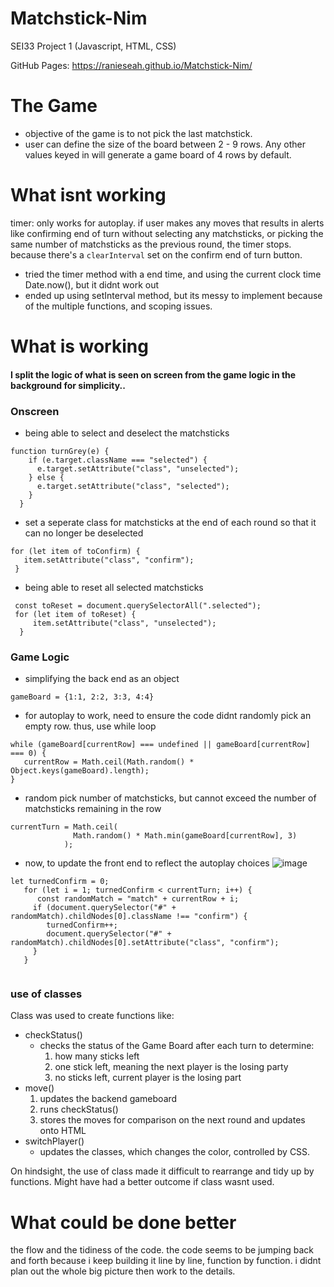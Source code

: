 # Matchstick-Nim
SEI33 Project 1 (Javascript, HTML, CSS)

GitHub Pages: https://ranieseah.github.io/Matchstick-Nim/

# The Game
- objective of the game is to not pick the last matchstick.
- user can define the size of the board between 2 - 9 rows. Any other values keyed in will generate a game board of 4 rows by default.

# What isnt working
timer: only works for autoplay. if user makes any moves that results in alerts like confirming end of turn without selecting any matchsticks, or picking the same number of matchsticks as the previous round, the timer stops. because there's a `clearInterval` set on the confirm end of turn button.
  - tried the timer method with a end time, and using the current clock time Date.now(), but it didnt work out
  - ended up using setInterval method, but its messy to implement because of the multiple functions, and scoping issues.

# What is working
#### I split the logic of what is seen on screen from the game logic in the background for simplicity.. 

### Onscreen
- being able to select and deselect the matchsticks
```
function turnGrey(e) {
    if (e.target.className === "selected") {
      e.target.setAttribute("class", "unselected");
    } else {
      e.target.setAttribute("class", "selected");
    }
  }
 ```
 - set a seperate class for matchsticks at the end of each round so that it can no longer be deselected
 ```
 for (let item of toConfirm) {
    item.setAttribute("class", "confirm");
  }
 ```
 - being able to reset all selected matchsticks
 ```
  const toReset = document.querySelectorAll(".selected");
  for (let item of toReset) {
      item.setAttribute("class", "unselected");
   }
```
### Game Logic
- simplifying the back end as an object
```
gameBoard = {1:1, 2:2, 3:3, 4:4}
```
- for autoplay to work, need to ensure the code didnt randomly pick an empty row. thus, use while loop
```
while (gameBoard[currentRow] === undefined || gameBoard[currentRow] === 0) {
   currentRow = Math.ceil(Math.random() * Object.keys(gameBoard).length);
}
```
- random pick number of matchsticks, but cannot exceed the number of matchsticks remaining in the row
```
currentTurn = Math.ceil(
              Math.random() * Math.min(gameBoard[currentRow], 3)
            );
```
- now, to update the front end to reflect the autoplay choices
![image](https://user-images.githubusercontent.com/92285763/143466036-eaa80b84-e956-4d50-a2ee-7cfa1fa207b4.png)
```
let turnedConfirm = 0;
   for (let i = 1; turnedConfirm < currentTurn; i++) {
      const randomMatch = "match" + currentRow + i;
     if (document.querySelector("#" + randomMatch).childNodes[0].className !== "confirm") {
        turnedConfirm++;
        document.querySelector("#" + randomMatch).childNodes[0].setAttribute("class", "confirm");
     }
   }
   
```
### use of classes

Class was used to create functions like:
- checkStatus() 
  - checks the status of the Game Board after each turn to determine:
    1. how many sticks left
    2. one stick left, meaning the next player is the losing party
    3. no sticks left, current player is the losing part
- move()
  1. updates the backend gameboard
  2. runs checkStatus()
  3. stores the moves for comparison on the next round and updates onto HTML
- switchPlayer()
  - updates the classes, which changes the color, controlled by CSS. 

On hindsight, the use of class made it difficult to rearrange and tidy up by functions. Might have had a better outcome if class wasnt used.

# What could be done better
the flow and the tidiness of the code. the code seems to be jumping back and forth because i keep building it line by line, function by function. i didnt plan out the whole big picture then work to the details. 
